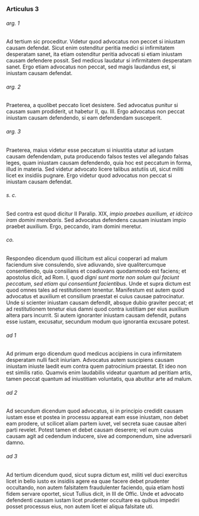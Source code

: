 ### Articulus 3

###### arg. 1
Ad tertium sic proceditur. Videtur quod advocatus non peccet si iniustam causam defendat. Sicut enim ostenditur peritia medici si infirmitatem desperatam sanet, ita etiam ostenditur peritia advocati si etiam iniustam causam defendere possit. Sed medicus laudatur si infirmitatem desperatam sanet. Ergo etiam advocatus non peccat, sed magis laudandus est, si iniustam causam defendat.

###### arg. 2
Praeterea, a quolibet peccato licet desistere. Sed advocatus punitur si causam suam prodiderit, ut habetur II, qu. III. Ergo advocatus non peccat iniustam causam defendendo, si eam defendendam susceperit.

###### arg. 3
Praeterea, maius videtur esse peccatum si iniustitia utatur ad iustam causam defendendam, puta producendo falsos testes vel allegando falsas leges, quam iniustam causam defendendo, quia hoc est peccatum in forma, illud in materia. Sed videtur advocato licere talibus astutiis uti, sicut militi licet ex insidiis pugnare. Ergo videtur quod advocatus non peccat si iniustam causam defendat.

###### s. c.
Sed contra est quod dicitur II Paralip. XIX, *impio praebes auxilium, et idcirco iram domini merebaris*. Sed advocatus defendens causam iniustam impio praebet auxilium. Ergo, peccando, iram domini meretur.

###### co.
Respondeo dicendum quod illicitum est alicui cooperari ad malum faciendum sive consulendo, sive adiuvando, sive qualitercumque consentiendo, quia consilians et coadiuvans quodammodo est faciens; et apostolus dicit, ad Rom. I, quod *digni sunt morte non solum qui faciunt peccatum, sed etiam qui consentiunt facientibus*. Unde et supra dictum est quod omnes tales ad restitutionem tenentur. Manifestum est autem quod advocatus et auxilium et consilium praestat ei cuius causae patrocinatur. Unde si scienter iniustam causam defendit, absque dubio graviter peccat; et ad restitutionem tenetur eius damni quod contra iustitiam per eius auxilium altera pars incurrit. Si autem ignoranter iniustam causam defendit, putans esse iustam, excusatur, secundum modum quo ignorantia excusare potest.

###### ad 1
Ad primum ergo dicendum quod medicus accipiens in cura infirmitatem desperatam nulli facit iniuriam. Advocatus autem suscipiens causam iniustam iniuste laedit eum contra quem patrocinium praestat. Et ideo non est similis ratio. Quamvis enim laudabilis videatur quantum ad peritiam artis, tamen peccat quantum ad iniustitiam voluntatis, qua abutitur arte ad malum.

###### ad 2
Ad secundum dicendum quod advocatus, si in principio credidit causam iustam esse et postea in processu appareat eam esse iniustam, non debet eam prodere, ut scilicet aliam partem iuvet, vel secreta suae causae alteri parti revelet. Potest tamen et debet causam deserere; vel eum cuius causam agit ad cedendum inducere, sive ad componendum, sine adversarii damno.

###### ad 3
Ad tertium dicendum quod, sicut supra dictum est, militi vel duci exercitus licet in bello iusto ex insidiis agere ea quae facere debet prudenter occultando, non autem falsitatem fraudulenter faciendo, quia etiam hosti fidem servare oportet, sicut Tullius dicit, in III de Offic. Unde et advocato defendenti causam iustam licet prudenter occultare ea quibus impediri posset processus eius, non autem licet ei aliqua falsitate uti.

